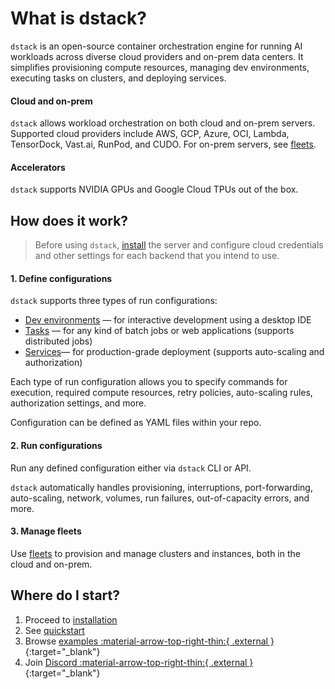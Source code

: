 # What is dstack?

`dstack` is an open-source container orchestration engine for running AI workloads across diverse cloud providers
and on-prem data centers. It simplifies provisioning compute resources, managing dev environments, executing tasks on clusters, and deploying services.

#### Cloud and on-prem

`dstack` allows workload orchestration on both cloud and on-prem servers.
Supported cloud providers include AWS, GCP, Azure, OCI, Lambda, TensorDock, Vast.ai, RunPod, and CUDO.
For on-prem servers, see [fleets](fleets.md#__tabbed_1_2).

#### Accelerators

`dstack` supports NVIDIA GPUs and Google Cloud TPUs out of the box.

## How does it work?

> Before using `dstack`, [install](installation/index.md) the server and configure cloud credentials
and other settings for each backend that you intend to use.

#### 1. Define configurations

`dstack` supports three types of run configurations:
   
* [Dev environments](dev-environments.md) &mdash; for interactive development using a desktop IDE
* [Tasks](tasks.md) &mdash; for any kind of batch jobs or web applications (supports distributed jobs)
* [Services](services.md)&mdash; for production-grade deployment (supports auto-scaling and authorization)

Each type of run configuration allows you to specify commands for execution, required compute resources, retry policies, auto-scaling rules, authorization settings, and more.

Configuration can be defined as YAML files within your repo.

#### 2. Run configurations

Run any defined configuration either via `dstack` CLI or API.
   
`dstack` automatically handles provisioning, interruptions, port-forwarding, auto-scaling, network, volumes, 
run failures, out-of-capacity errors, and more.

#### 3. Manage fleets

Use [fleets](fleets.md) to provision and manage clusters and instances, both in the cloud and on-prem.

## Where do I start?

1. Proceed to [installation](installation/index.md)
2. See [quickstart](quickstart.md)
3. Browse [examples :material-arrow-top-right-thin:{ .external }](https://github.com/dstackai/dstack/tree/master/examples){:target="_blank"}
4. Join [Discord :material-arrow-top-right-thin:{ .external }](https://discord.gg/u8SmfwPpMd){:target="_blank"}